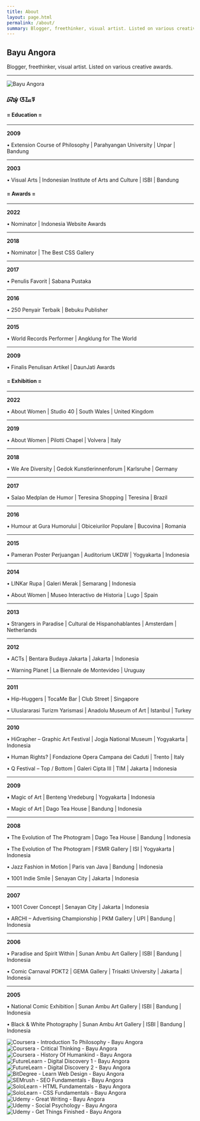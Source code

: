 ```yaml
---
title: About
layout: page.html
permalink: /about/
summary: Blogger, freethinker, visual artist. Listed on various creative awards.
---
```


<section class="box">
<div class="title">
<h2 class="center">Bayu Angora</h2>
</div>
<div class="content">
<p class="center">Blogger, freethinker, visual artist. Listed on various creative awards.</p>
<hr>
<img class="profile" alt="Bayu Angora" src="https://id.imgix.net/bayuangora.webp">
<h3 class="center">ᮘᮚᮥ ᮃᮍᮧᮛ</h3>
</div>
</section>

<section class="box">
<div class="title">
<h4 class="center">= Education =</h4>
</div>
<div class="content">
<hr>
<b>2009</b>
<p>• Extension Course of Philosophy | Parahyangan University | Unpar | Bandung</p>
<hr>
<b>2003</b>
<p>• Visual Arts | Indonesian Institute of Arts and Culture | ISBI | Bandung</p>
</div>
</section>

<section class="box">
<div class="title">
<h4 class="center">= Awards =</h4>
</div>
<div class="content">
<hr>
<b>2022</b>
<p>• Nominator | Indonesia Website Awards</p>
<hr>
<b>2018</b>  
<p>• Nominator | The Best CSS Gallery</p>
<hr>
<b>2017</b>  
<p>• Penulis Favorit | Sabana Pustaka</p>
<hr>
<b>2016</b>
<p>• 250 Penyair Terbaik | Bebuku Publisher</p>
<hr>
<b>2015</b>
<p>• World Records Performer | Angklung for The World</p>
<hr>
<b>2009</b>  
<p>• Finalis Penulisan Artikel | DaunJati Awards</p>
</div>
</section>

<section class="box">
<div class="title">
<h4 class="center">= Exhibition =</h4>
</div>
<div class="content">
<hr>
<b>2022</b>
<p>• About Women | Studio 40 | South Wales | United Kingdom</p>
<hr>
<b>2019</b>
<p>• About Women | Pilotti Chapel | Volvera | Italy</p>
<hr>
<b>2018</b>
<p>• We Are Diversity | Gedok Kunstlerinnenforum | Karlsruhe | Germany</p>
<hr>
<b>2017</b>
<p>• Salao Medplan de Humor | Teresina Shopping | Teresina | Brazil</p>
<hr>
<b>2016</b>
<p>• Humour at Gura Humorului | Obiceiurilor Populare | Bucovina | Romania</p>
<hr>
<b>2015</b>
<p>• Pameran Poster Perjuangan | Auditorium UKDW | Yogyakarta | Indonesia</p>
<hr>
<b>2014</b>
<p>• LINKar Rupa | Galeri Merak | Semarang | Indonesia</p>
<p>• About Women | Museo Interactivo de Historia | Lugo | Spain</p>
<hr>
<b>2013</b>
<p>• Strangers in Paradise | Cultural de Hispanohablantes | Amsterdam | Netherlands</p>
<hr>
<b>2012</b>
<p>• ACTs | Bentara Budaya Jakarta | Jakarta | Indonesia</p>
<p>• Warning Planet | La Biennale de Montevideo | Uruguay</p>
<hr>
<b>2011</b>
<p>• Hip-Huggers | TocaMe Bar | Club Street | Singapore</p>
<p>• Uluslararasi Turizm Yarismasi | Anadolu Museum of Art | Istanbul | Turkey</p>
<hr>
<b>2010</b>
<p>• HiGrapher – Graphic Art Festival | Jogja National Museum | Yogyakarta | Indonesia</p>
<p>• Human Rights? | Fondazione Opera Campana dei Caduti | Trento | Italy</p>
<p>• Q Festival – Top / Bottom | Galeri Cipta III | TIM | Jakarta | Indonesia</p>
<hr>
<b>2009</b>  
<p>• Magic of Art | Benteng Vredeburg | Yogyakarta | Indonesia</p>
<p>• Magic of Art | Dago Tea House | Bandung | Indonesia</p>
<hr>
<b>2008</b>  
<p>• The Evolution of The Photogram | Dago Tea House | Bandung | Indonesia</p>
<p>• The Evolution of The Photogram | FSMR Gallery | ISI | Yogyakarta | Indonesia</p>
<p>• Jazz Fashion in Motion | Paris van Java | Bandung | Indonesia</p>
<p>• 1001 Indie Smile | Senayan City | Jakarta | Indonesia</p>
<hr>
<b>2007</b>
<p>• 1001 Cover Concept | Senayan City | Jakarta | Indonesia</p>
<p>• ARCHI – Advertising Championship | PKM Gallery | UPI | Bandung | Indonesia</p>
<hr>
<b>2006</b>  
<p>• Paradise and Spirit Within | Sunan Ambu Art Gallery | ISBI | Bandung | Indonesia</p>
<p>• Comic Carnaval PDKT2 | GEMA Gallery | Trisakti University | Jakarta | Indonesia</p>
<hr>
<b>2005</b>  
<p>• National Comic Exhibition | Sunan Ambu Art Gallery | ISBI | Bandung | Indonesia</p>
<p>• Black & White Photography | Sunan Ambu Art Gallery | ISBI | Bandung | Indonesia</p>
</div>
</section>

<section class="box">
<h2 class="center" hidden>Bayu Angora</h2>
<h3 class="center" hidden>Freethinker Indonesia</h3>
<div class="gallery">
<img class="big" tabindex="0"
alt="Coursera - Introduction To Philosophy - Bayu Angora"
src="https://id.imgix.net/certificate/coursera-introduction-to-philosophy.webp">
<img class="half" tabindex="0"
alt="Coursera - Critical Thinking - Bayu Angora"
src="https://id.imgix.net/certificate/coursera-critical-thinking.webp">
<img class="half" tabindex="0"
alt="Coursera - History Of Humankind - Bayu Angora"
src="https://id.imgix.net/certificate/coursera-history-of-humankind.webp">
<img class="half" tabindex="0"
alt="FutureLearn - Digital Discovery 1 - Bayu Angora"
src="https://id.imgix.net/certificate/futurelearn-digital-discovery-1.webp">
<img class="half" tabindex="0"
alt="FutureLearn - Digital Discovery 2 - Bayu Angora"
src="https://id.imgix.net/certificate/futurelearn-digital-discovery-2.webp">
<img class="half" tabindex="0"
alt="BitDegree - Learn Web Design - Bayu Angora"
src="https://id.imgix.net/certificate/bitdegree-learn-web-design.webp">
<img class="half" tabindex="0"
alt="SEMrush - SEO Fundamentals - Bayu Angora"
src="https://id.imgix.net/certificate/semrush-seo-fundamentals.webp">
<img class="half" tabindex="0"
alt="SoloLearn - HTML Fundamentals - Bayu Angora"
src="https://id.imgix.net/certificate/sololearn-html-fundamentals.webp">
<img class="half" tabindex="0"
alt="SoloLearn - CSS Fundamentals - Bayu Angora"
src="https://id.imgix.net/certificate/sololearn-css-fundamentals.webp">
<img class="half" tabindex="0"
alt="Udemy - Great Writing - Bayu Angora"
src="https://id.imgix.net/certificate/udemy-great-writing.webp">
<img class="half" tabindex="0"
alt="Udemy - Social Psychology - Bayu Angora"
src="https://id.imgix.net/certificate/udemy-social-psychology.webp">
<img class="big" tabindex="0"
alt="Udemy - Get Things Finished - Bayu Angora"
src="https://id.imgix.net/certificate/udemy-get-things-finished.webp">
</div>
</section>
